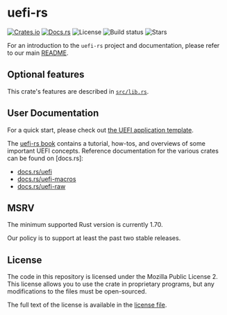 # uefi-rs

[![Crates.io](https://img.shields.io/crates/v/uefi)](https://crates.io/crates/uefi)
[![Docs.rs](https://docs.rs/uefi/badge.svg)](https://docs.rs/uefi)
![License](https://img.shields.io/github/license/rust-osdev/uefi-rs)
![Build status](https://github.com/rust-osdev/uefi-rs/workflows/Rust/badge.svg)
![Stars](https://img.shields.io/github/stars/rust-osdev/uefi-rs)


For an introduction to the `uefi-rs` project and documentation, please refer to
our main [README].

[README]: https://github.com/rust-osdev/uefi-rs/blob/main/README.md

## Optional features

This crate's features are described in [`src/lib.rs`].

[`src/lib.rs`]: src/lib.rs

## User Documentation

<!-- KEEP IN SYNC WITH MAIN README -->

For a quick start, please check out [the UEFI application template](template).

The [uefi-rs book] contains a tutorial, how-tos, and overviews of some important
UEFI concepts. Reference documentation for the various crates can be found on
[docs.rs]:

- [docs.rs/uefi](https://docs.rs/uefi)
- [docs.rs/uefi-macros](https://docs.rs/uefi-macros)
- [docs.rs/uefi-raw](https://docs.rs/uefi-raw)

[spec]: http://www.uefi.org/specifications
[uefi-rs book]: https://rust-osdev.github.io/uefi-rs/HEAD

## MSRV

The minimum supported Rust version is currently 1.70.

Our policy is to support at least the past two stable releases.

## License

The code in this repository is licensed under the Mozilla Public License 2.
This license allows you to use the crate in proprietary programs, but any modifications to the files must be open-sourced.

The full text of the license is available in the [license file](LICENSE).
